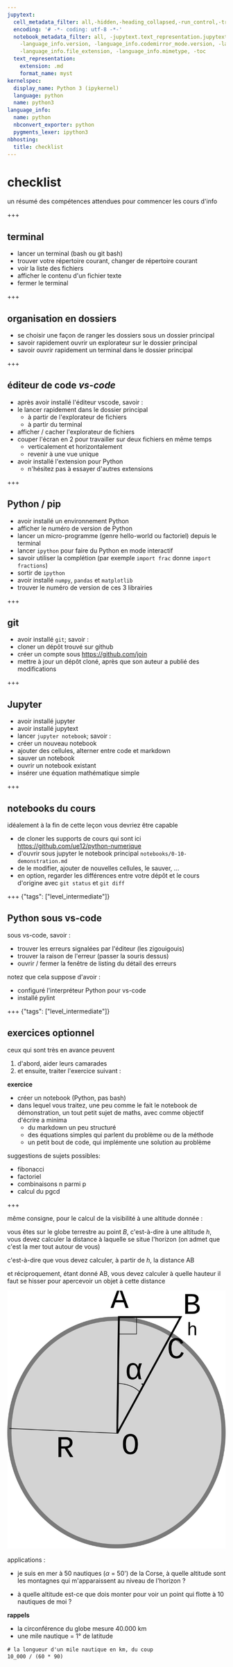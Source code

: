 ```yaml
---
jupytext:
  cell_metadata_filter: all,-hidden,-heading_collapsed,-run_control,-trusted
  encoding: '# -*- coding: utf-8 -*-'
  notebook_metadata_filter: all, -jupytext.text_representation.jupytext_version, -jupytext.text_representation.format_version,
    -language_info.version, -language_info.codemirror_mode.version, -language_info.codemirror_mode,
    -language_info.file_extension, -language_info.mimetype, -toc
  text_representation:
    extension: .md
    format_name: myst
kernelspec:
  display_name: Python 3 (ipykernel)
  language: python
  name: python3
language_info:
  name: python
  nbconvert_exporter: python
  pygments_lexer: ipython3
nbhosting:
  title: checklist
---
```


# checklist

un résumé des compétences attendues pour commencer les cours d'info

+++

## terminal

* lancer un terminal (bash ou git bash)
* trouver votre répertoire courant, changer de répertoire courant
* voir la liste des fichiers
* afficher le contenu d'un fichier texte
* fermer le terminal

+++

## organisation en dossiers

* se choisir une façon de ranger les dossiers sous un dossier principal
* savoir rapidement ouvrir un explorateur sur le dossier principal
* savoir ouvrir rapidement un terminal dans le dossier principal

+++

## éditeur de code *vs-code*

* après avoir installé l'éditeur vscode, savoir :
* le lancer rapidement dans le dossier principal
  * à partir de l'explorateur de fichiers
  * à partir du terminal
* afficher / cacher l'explorateur de fichiers
* couper l'écran en 2 pour travailler sur deux fichiers en même temps
  * verticalement et horizontalement
  * revenir à une vue unique
* avoir installé l'extension pour Python
  * n'hésitez pas à essayer d'autres extensions

+++

## Python / pip

* avoir installé un environnement Python
* afficher le numéro de version de Python
* lancer un micro-programme (genre hello-world ou factoriel) depuis le terminal
* lancer `ipython` pour faire du Python en mode interactif
* savoir utiliser la complétion (par exemple `import frac` donne `import fractions`)
* sortir de `ipython`
* avoir installé `numpy`, `pandas` et `matplotlib`
* trouver le numéro de version de ces 3 librairies

+++

## git

* avoir installé `git`; savoir :
* cloner un dépôt trouvé sur github
* créer un compte sous <https://github.com/join>
* mettre à jour un dépôt cloné, après que son auteur a publié des modifications

+++

## Jupyter

* avoir installé jupyter
* avoir installé jupytext
* lancer `jupyter notebook`; savoir :
* créer un nouveau notebook
* ajouter des cellules, alterner entre code et markdown
* sauver un notebook
* ouvrir un notebook existant
* insérer une équation mathématique simple

+++

## notebooks du cours

idéalement à la fin de cette leçon vous devriez être capable

* de cloner les supports de cours qui sont ici  
  <https://github.com/ue12/python-numerique>
* d'ouvrir sous jupyter le notebook principal `notebooks/0-10-demonstration.md`
* de le modifier, ajouter de nouvelles cellules, le sauver, ...
* en option, regarder les différences entre votre dépôt et le cours d'origine avec `git
  status` et `git diff`

+++ {"tags": ["level_intermediate"]}

## Python sous vs-code

sous vs-code, savoir :
* trouver les erreurs signalées par l'éditeur (les zigouigouis)
* trouver la raison de l'erreur (passer la souris dessus)
* ouvrir / fermer la fenêtre de listing du détail des erreurs

notez que cela suppose d'avoir :
* configuré l'interpréteur Python pour vs-code
* installé pylint

+++ {"tags": ["level_intermediate"]}

## exercices optionnel

ceux qui sont très en avance peuvent

1. d'abord, aider leurs camarades
1. et ensuite, traiter l'exercice suivant :

**exercice**

* créer un notebook (Python, pas bash)
* dans lequel vous traitez, une peu comme le fait le notebook de démonstration, un tout
  petit sujet de maths, avec comme objectif d'écrire a minima
  * du markdown un peu structuré
  * des équations simples qui parlent du problème ou de la méthode
  * un petit bout de code, qui implémente une solution au problème

suggestions de sujets possibles:

* fibonacci
* factoriel
* combinaisons n parmi p
* calcul du pgcd

+++

même consigne, pour le calcul de la visibilité à une altitude donnée :

vous êtes sur le globe terrestre au point $B$, c'est-à-dire à une altitude $h$, vous devez
calculer la distance à laquelle se situe l'horizon (on admet que c'est la mer tout autour
de vous)

c'est-à-dire que vous devez calculer, à partir de $h$, la distance AB

et réciproquement, étant donné AB, vous devez calculer à quelle hauteur il faut se hisser
pour apercevoir un objet à cette distance

![](media/illustration-earth.svg)

applications :

* je suis en mer à 50 nautiques ($\alpha$ = 50') de la Corse, à quelle altitude sont les
  montagnes qui m'apparaissent au niveau de l'horizon ?

* à quelle altitude est-ce que dois monter pour voir un point qui flotte à 10 nautiques de
  moi ?

**rappels**

* la circonférence du globe mesure 40.000 km
* une mile nautique = 1° de latitude

```{code-cell} ipython3
# la longueur d'un mile nautique en km, du coup
10_000 / (60 * 90)
```
